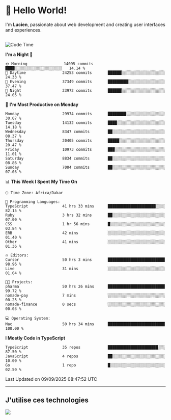 # 👋 Hello World!

I'm **Lucien**, passionate about web development and creating user interfaces and experiences.

##

<!--START_SECTION:waka-->
![Code Time](http://img.shields.io/badge/Code%20Time-3%2C693%20hrs%2049%20mins-blue)

**I'm a Night 🦉** 

```text
🌞 Morning                14095 commits       ████░░░░░░░░░░░░░░░░░░░░░   14.14 % 
🌆 Daytime                24253 commits       ██████░░░░░░░░░░░░░░░░░░░   24.33 % 
🌃 Evening                37349 commits       █████████░░░░░░░░░░░░░░░░   37.47 % 
🌙 Night                  23972 commits       ██████░░░░░░░░░░░░░░░░░░░   24.05 % 
```
📅 **I'm Most Productive on Monday** 

```text
Monday                   29974 commits       ████████░░░░░░░░░░░░░░░░░   30.07 % 
Tuesday                  14132 commits       ████░░░░░░░░░░░░░░░░░░░░░   14.18 % 
Wednesday                8347 commits        ██░░░░░░░░░░░░░░░░░░░░░░░   08.37 % 
Thursday                 20405 commits       █████░░░░░░░░░░░░░░░░░░░░   20.47 % 
Friday                   10973 commits       ███░░░░░░░░░░░░░░░░░░░░░░   11.01 % 
Saturday                 8834 commits        ██░░░░░░░░░░░░░░░░░░░░░░░   08.86 % 
Sunday                   7004 commits        ██░░░░░░░░░░░░░░░░░░░░░░░   07.03 % 
```


📊 **This Week I Spent My Time On** 

```text
🕑︎ Time Zone: Africa/Dakar

💬 Programming Languages: 
TypeScript               41 hrs 33 mins      █████████████████████░░░░   82.15 % 
Ruby                     3 hrs 32 mins       ██░░░░░░░░░░░░░░░░░░░░░░░   07.00 % 
CSS                      1 hr 56 mins        █░░░░░░░░░░░░░░░░░░░░░░░░   03.84 % 
ERB                      42 mins             ░░░░░░░░░░░░░░░░░░░░░░░░░   01.40 % 
Other                    41 mins             ░░░░░░░░░░░░░░░░░░░░░░░░░   01.36 % 

🔥 Editors: 
Cursor                   50 hrs 3 mins       █████████████████████████   98.96 % 
Live                     31 mins             ░░░░░░░░░░░░░░░░░░░░░░░░░   01.04 % 

🐱‍💻 Projects: 
pharma                   50 hrs 26 mins      █████████████████████████   99.72 % 
nomade-pay               7 mins              ░░░░░░░░░░░░░░░░░░░░░░░░░   00.25 % 
nomade-finance           0 secs              ░░░░░░░░░░░░░░░░░░░░░░░░░   00.03 % 

💻 Operating System: 
Mac                      50 hrs 34 mins      █████████████████████████   100.00 % 
```

**I Mostly Code in TypeScript** 

```text
TypeScript               35 repos            ██████████████████████░░░   87.50 % 
JavaScript               4 repos             ██░░░░░░░░░░░░░░░░░░░░░░░   10.00 % 
Go                       1 repo              █░░░░░░░░░░░░░░░░░░░░░░░░   02.50 % 
```




 Last Updated on 09/09/2025 08:47:52 UTC
<!--END_SECTION:waka-->
---

## J'utilise ces technologies

<p align="left">
  <a href="https://skillicons.dev">
    <img src="https://skillicons.dev/icons?i=ts,js,go,ruby,css,scss,tailwind,react,vite,nextjs,docker,figma,ableton" />
  </a>
</p>

